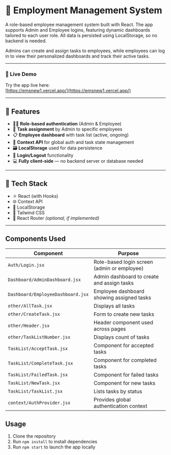 # 💼 Employment Management System

A role-based employee management system built with React. The app supports Admin and Employee logins, featuring dynamic dashboards tailored to each user role. All data is persisted using LocalStorage, so no backend is needed.

Admins can create and assign tasks to employees, while employees can log in to view their personalized dashboards and track their active tasks.

---


### 🚀 Live Demo

Try the app live here:  
[https://emsnew1.vercel.app/](https://emsnew1.vercel.app/)



---

## 🔑 Features

- 🧑‍💼 **Role-based authentication** (Admin & Employee)
- 🧾 **Task assignment** by Admin to specific employees
- 📋 **Employee dashboard** with task list (active, ongoing)
- 🧠 **Context API** for global auth and task state management
- 🗃️ **LocalStorage** used for data persistence
- 🔐 **Login/Logout** functionality
- 💻 **Fully client-side** — no backend server or database needed

---

## 🧱 Tech Stack

- ⚛️ React (with Hooks)
- 🌐 Context API
- 💾 LocalStorage
- 🎨 Tailwind CSS
- 🧭 React Router *(optional, if implemented)*

---

## Components Used

| Component                        | Purpose                                          |
|---------------------------------|-------------------------------------------------|
| `Auth/Login.jsx`                 | Role-based login screen (admin or employee)     |
| `Dashboard/AdminDashboard.jsx`   | Admin dashboard to create and assign tasks      |
| `Dashboard/EmployeeDashboard.jsx`| Employee dashboard showing assigned tasks       |
| `other/AllTask.jsx`              | Displays all tasks                               |
| `other/CreateTask.jsx`           | Form to create new tasks                         |
| `other/Header.jsx`               | Header component used across pages               |
| `other/TaskListNumber.jsx`       | Displays count of tasks                          |
| `TaskList/AcceptTask.jsx`        | Component for accepted tasks                     |
| `TaskList/CompleteTask.jsx`      | Component for completed tasks                    |
| `TaskList/FailedTask.jsx`        | Component for failed tasks                       |
| `TaskList/NewTask.jsx`           | Component for new tasks                          |
| `TaskList/TaskList.jsx`          | Lists tasks by status                            |
| `context/AuthProvider.jsx`       | Provides global authentication context          |

## Usage

1. Clone the repository
2. Run `npm install` to install dependencies
3. Run `npm start` to launch the app locally
